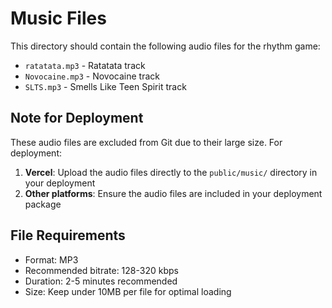 # Music Files

This directory should contain the following audio files for the rhythm game:

- `ratatata.mp3` - Ratatata track
- `Novocaine.mp3` - Novocaine track  
- `SLTS.mp3` - Smells Like Teen Spirit track

## Note for Deployment

These audio files are excluded from Git due to their large size. For deployment:

1. **Vercel**: Upload the audio files directly to the `public/music/` directory in your deployment
2. **Other platforms**: Ensure the audio files are included in your deployment package

## File Requirements

- Format: MP3
- Recommended bitrate: 128-320 kbps
- Duration: 2-5 minutes recommended
- Size: Keep under 10MB per file for optimal loading